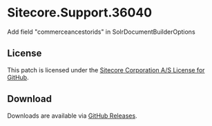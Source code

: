 # Sitecore.Support.36040
Add field &quot;commerceancestorids&quot; in SolrDocumentBuilderOptions

## License  
This patch is licensed under the [Sitecore Corporation A/S License for GitHub](https://github.com/sitecoresupport/Sitecore.Support.36040/blob/master/LICENSE).  

## Download  
Downloads are available via [GitHub Releases](https://github.com/sitecoresupport/Sitecore.Support.36040/releases).  
